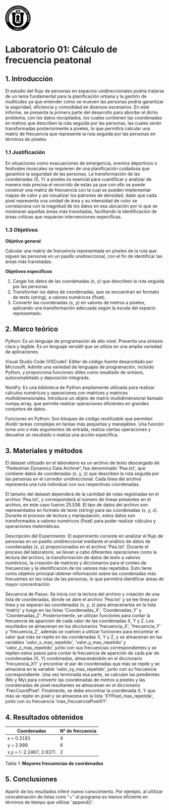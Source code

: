 ![Logo UCN](images/60x60-ucn-negro.png)
# Laboratorio 01: Cálculo de frecuencia peatonal 


## 1. Introducción 

El estudio del flujo de personas en espacios unidireccionales podría tratarse de un tema fundamental para la planificación urbana y la gestión de multitudes ya que entender cómo se mueven las personas podría garantizar la seguridad, eficiencia y comodidad en diversos escenarios. En este informe, se presenta la primera parte del desarrollo para abordar el dicho problema, con los datos recopilados, los cuales contienen las coordenadas en metros que describen la ruta seguida por las personas, las cuales serán transformadas posteriormente a píxeles, lo que permitirá calcular una matriz de frecuencia que represente la ruta seguida por las personas en términos de píxeles.

### 1.1 Justificación 

En situaciones como evacuaciones de emergencia, eventos deportivos o festivales musicales se requieren de una planificación cuidadosa que garantice la seguridad de las personas. La transformación de las coordenadas (X, Y) a píxeles es esencial para cuantificar y analizar de manera más precisa el recorrido de estas ya que con ello se puede construir una matriz de frecuencia con la cual se pueden implementar mapas de calor y así visualizar los patrones de densidad, dado que cada píxel representa una unidad de área y su intensidad de color se correlaciona con la magnitud de los datos en esa ubicación por lo que se mostraran aquellas áreas más transitadas, facilitando la identificación de áreas críticas que requieran intervenciones específicas.

### 1.3 Objetivos 

**Objetivo general**

Calcular una matriz de frecuencia representada en píxeles de la ruta que siguen las personas en un pasillo unidireccional, con el fin de identificar las áreas más transitadas.

**Objetivos específicos**

1. Cargar los datos de las coordenadas (x, y) que describen la ruta seguida por las personas
2. Transformar los datos de coordenadas, que se encuentran en formato de texto (string), a valores numéricos (float).
3. Convertir las coordenadas (x, y) en valores de metros a píxeles, aplicando una transformación adecuada según la escala del espacio representado.

## 2. Marco teórico 

Python: Es un lenguaje de programación de alto nivel. Presenta una sintaxis clara y legible. Es un lenguaje versátil que se utiliza en una amplia variedad de aplicaciones.

Visual Studio Code (VSCode): Editor de código fuente desarrollado por Microsoft.  Admite una variedad de lenguajes de programación, incluido Python, y proporciona funciones útiles como resaltado de sintaxis, autocompletado y depuración integrada.

NumPy: Es una biblioteca de Python ampliamente utilizada para realizar cálculos numéricos y operaciones con matrices y matrices multidimensionales. Introduce un objeto de matriz multidimensional llamado numpy.array, que permite realizar operaciones eficientes en grandes conjuntos de datos.

Funciones en Python: Son bloques de código reutilizable que permiten dividir tareas complejas en tareas más pequeñas y manejables. Una función toma uno o más argumentos de entrada, realiza ciertas operaciones y devuelve un resultado o realiza una acción específica.

## 3. Materiales y métodos

El dataset utilizado en el laboratorio es un archivo de texto descargado de “Pedestrian Dynamics Data Archive”, fue denominado 'Pea.txt', que contiene datos de coordenadas (x, y, z) que describen la ruta seguida por las personas en el corredor unidireccional. Cada línea del archivo representa una ruta individual con sus respectivas coordenadas.

El tamaño del dataset dependerá de la cantidad de rutas registradas en el archivo 'Pea.txt', y corresponderá al número de líneas presentes en el archivo, en este caso fueron 25.536. El tipo de datos del archivo son representados en formato de texto (string) para las coordenadas (x, y, z). Durante el proceso de lectura y manipulación, estos datos son transformados a valores numéricos (float) para poder realizar cálculos y operaciones matemáticas.

Descripción del Experimento:
El experimento consiste en analizar el flujo de personas en un pasillo unidireccional mediante el análisis de datos de coordenadas (x, y) proporcionados en el archivo 'Pea.txt'. Durante el proceso del laboratorio, se llevan a cabo diferentes operaciones como la lectura del archivo, la transformación de datos de texto a valores numéricos, la creación de matrices y diccionarios para el conteo de frecuencias y la identificación de los valores más repetidos. Esto tiene como objetivo principal obtener información sobre las coordenadas más frecuentes en las rutas de las personas, lo que permitirá identificar áreas de mayor concentración. 

Secuencia de Pasos:
Se inicia con la lectura del archivo y creación de una lista de coordenadas, donde se abre el archivo 'Pea.txt' y se lee línea por línea y se separan las coordenadas (x, y, z) para almacenarlas en la lista 'matriz' y luego en las listas 'Coordenadas_X', 'Coordenadas_Y' y 'Coordenadas_Z'. Posteriormente, se utilizan funciones para contar la frecuencia de aparición de cada valor de las coordenadas X, Y y Z. Los resultados se almacenan en los diccionarios 'frecuencia_X', 'frecuencia_Y' y 'frecuencia_Z', además se vuelven a utilizar funciones para encontrar el valor que más se repite en las coordenadas X, Y y Z, y se almacenan en las variables 'valor_x_mas_repetido', 'valor_y_mas_repetido' y 'valor_z_mas_repetido', junto con sus frecuencias correspondientes y se repiten estos pasos para contar la frecuencia de aparición de cada par de coordenadas (X, Y) combinadas, almacenándolo en el diccionario 'frecuencia_XY' y encontrar el par de coordenadas que más se repite y se almacena en la variable 'valor_xy_mas_repetido', junto con su frecuencia correspondiente.
Una vez terminada esa parte, se calculan las pendientes (Mx y My) para convertir las coordenadas de metros a píxeles y las coordenadas de píxel resultantes se almacenan en el diccionario 'FrecCoordPixel'. Finalmente, se debe encontrar la coordenada X, Y que más se repite en píxel y se almacena en la lista 'XYPixel_mas_repetida', junto con su frecuencia 'max_frecuenciaPixelXY'.

## 4. Resultados obtenidos


|        Coordenadas       |  N° de frecuencia   |  
|--------------------------|---------------------|
| x = 0.3181               |                   4 |                         
| y = 2.988                |                   6 |  
| x,y = (-2.2467, 2.937)   |                   2 |
 
Tabla 1: **Mayores frecuencias de coordenadas**



## 5. Conclusiones

Apartir de los resultados inferir nuevo conocimiento. Por ejemplo, al ultilizar concatenación de listas cono "+" el programa es menos eficiente en términos de tiempo que utilizar 'append()'.





